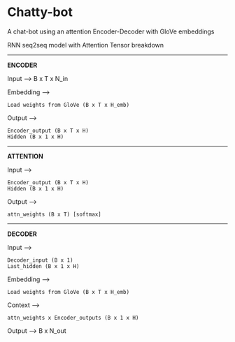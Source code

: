 # Chatty-bot
A chat-bot using an attention Encoder-Decoder with GloVe embeddings


RNN seq2seq model with Attention Tensor breakdown

***********************************************************************************************************************************************************************************************************************************************
**ENCODER**

Input --> B x T x N_in

Embedding --> 

	Load weights from GloVe (B x T x H_emb)


Output --> 

	Encoder_output (B x T x H)
	Hidden (B x 1 x H)


***************************************************************************************************************************************************************************************************************************************************
**ATTENTION**

Input --> 
	
	Encoder_output (B x T x H)
	Hidden (B x 1 x H)

Output --> 

	attn_weights (B x T) [softmax]

***************************************************************************************************************************************************************************************************************************************************
**DECODER**

Input --> 
	
	Decoder_input (B x 1)
	Last_hidden (B x 1 x H)

Embedding --> 

	Load weights from GloVe (B x T x H_emb)

Context -->

	attn_weights x Encoder_outputs (B x 1 x H)	


Output --> B x N_out